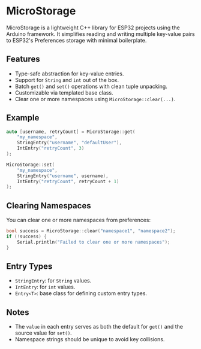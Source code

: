 # MicroStorage

MicroStorage is a lightweight C++ library for ESP32 projects using the Arduino framework. It simplifies reading and writing multiple key-value pairs to ESP32's Preferences storage with minimal boilerplate.

## Features

- Type-safe abstraction for key-value entries.
- Support for `String` and `int` out of the box.
- Batch `get()` and `set()` operations with clean tuple unpacking.
- Customizable via templated base class.
- Clear one or more namespaces using `MicroStorage::clear(...)`.

## Example

```cpp
auto [username, retryCount] = MicroStorage::get(
    "my_namespace",
    StringEntry("username", "defaultUser"),
    IntEntry("retryCount", 3)
);

MicroStorage::set(
    "my_namespace",
    StringEntry("username", username),
    IntEntry("retryCount", retryCount + 1)
);
```

## Clearing Namespaces

You can clear one or more namespaces from preferences:

```cpp
bool success = MicroStorage::clear("namespace1", "namespace2");
if (!success) {
    Serial.println("Failed to clear one or more namespaces");
}
```

## Entry Types

- `StringEntry`: for `String` values.
- `IntEntry`: for `int` values.
- `Entry<T>`: base class for defining custom entry types.

## Notes

- The `value` in each entry serves as both the default for `get()` and the source value for `set()`.
- Namespace strings should be unique to avoid key collisions.
